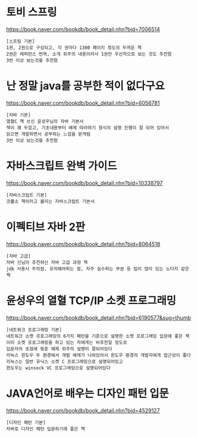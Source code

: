 # 토비 스프링
https://book.naver.com/bookdb/book_detail.nhn?bid=7006514
```
[스프링 기본]
1권, 2권으로 구성되고, 각 권마다 1300 페이지 정도의 두꺼운 책 
2권은 레퍼런스 번역, 소개 위주의 내용이라서 1권만 우선적으로 보는 것도 추천함
3번 이상 보는것을 추천함
```

# 난 정말 java를 공부한 적이 없다구요
https://book.naver.com/bookdb/book_detail.nhn?bid=6056781
```
[자바 기본]
열혈C 책 쓰신 윤성우님의 자바 기본서
책이 꽤 두껍고, 기초내용부터 예제 따라하기 형식의 설명 진행이 잘 되어 있어서
읽으면 개발하면서 공부하는 느낌을 받게됨
3번 이상 보는것을 추천함
```

# 자바스크립트 완벽 가이드
https://book.naver.com/bookdb/book_detail.nhn?bid=10338797
```
[자바스크립트 기본]
코뿔소 책이라고 불리는 자바스크립트 기본서
```

# 이펙티브 자바 2판
https://book.naver.com/bookdb/book_detail.nhn?bid=8064518
```
[자바 고급]
자바 신님이 추천하신 자바 고급 과정 책
jdk 사용시 주의점, 유의해야하는 점, 자주 실수하는 부분 등 팁이 많이 있는 노다지 같은 책
```

# 윤성우의 열혈 TCP/IP 소켓 프로그래밍
https://book.naver.com/bookdb/book_detail.nhn?bid=6190577&sug=thumb
```
[네트워크 프로그래밍 기본]
네트워크 소켓 프로그래밍의 6가지 패턴을 기준으로 설명한 소켓 프로그래밍 입문에 좋은 책
이미 소켓 프로그래밍을 하고 있는 자에게는 비추천일 정도로
입문자의 초점에 맞춘 예제 위주의 설명이 잘되어있다
리눅스 윈도우 두 환경에서 개발 예제가 나와있어서 윈도우 환경의 개발자에게 접근성이 좋다
리눅스는 일반 유닉스 소켓 C 프로그래밍으로 설명되어있고
윈도우는 winsock VC 프로그래밍으로 설명되어있다
```

# JAVA언어로 배우는 디자인 패턴 입문
https://book.naver.com/bookdb/book_detail.nhn?bid=4529127
```
[디자인 패턴 기본]
자바로 디자인 패턴 입문하기에 좋은 책
```
